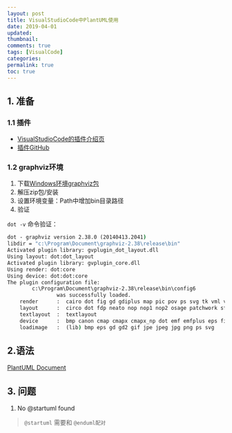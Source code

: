 ```yaml
---
layout: post
title: VisualStudioCode中PlantUML使用
date: 2019-04-01
updated:
thumbnail:
comments: true
tags: [VisualCode]
categories:
permalink: true
toc: true
---
```


## 1. 准备

### 1.1 插件

- [VisualStudioCode的插件介绍页](https://marketplace.visualstudio.com/items?itemName=jebbs.plantuml)
- [插件GitHub](https://github.com/qjebbs/vscode-plantuml)

### 1.2 graphviz环境

1. 下载[Windows环境graphviz包](https://graphviz.gitlab.io/_pages/Download/Download_windows.html)
2. 解压zip包/安装
3. 设置环境变量：Path中增加bin目录路径
4. 验证

`dot -v` 命令验证：

```cmd
dot - graphviz version 2.38.0 (20140413.2041)
libdir = "c:\Program\Document\graphviz-2.38\release\bin"
Activated plugin library: gvplugin_dot_layout.dll
Using layout: dot:dot_layout
Activated plugin library: gvplugin_core.dll
Using render: dot:core
Using device: dot:dot:core
The plugin configuration file:
        c:\Program\Document\graphviz-2.38\release\bin\config6
                was successfully loaded.
    render      :  cairo dot fig gd gdiplus map pic pov ps svg tk vml vrml xdot
    layout      :  circo dot fdp neato nop nop1 nop2 osage patchwork sfdp twopi
    textlayout  :  textlayout
    device      :  bmp canon cmap cmapx cmapx_np dot emf emfplus eps fig gd gd2 gif gv imap imap_np ismap jpe jpeg jpg metafile pdf pic plain plain-ext png pov ps ps2 svg svgz tif tiff tk vml vmlz vrml wbmp xdot xdot1.2 xdot1.4
    loadimage   :  (lib) bmp eps gd gd2 gif jpe jpeg jpg png ps svg
```

## 2.语法

[PlantUML Document](http://plantuml.com/zh/sitemap-language-specification)
[](http://plantuml.com/zh/)

## 3. 问题

1. No @startuml found

>`@startuml` 需要和 `@enduml配对`
